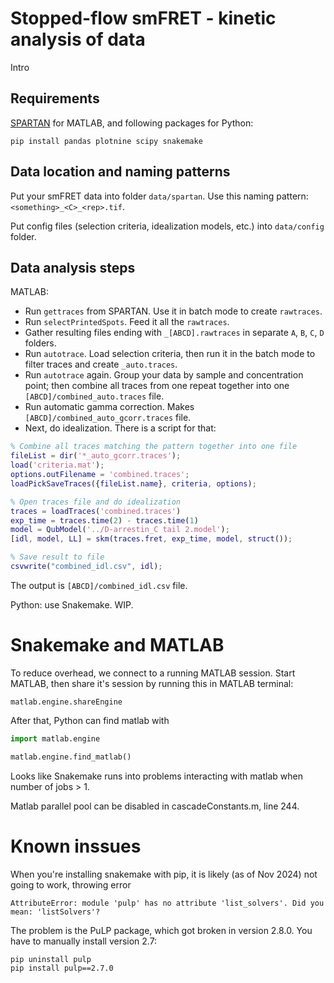 # Stopped-flow smFRET - kinetic analysis of data

Intro

## Requirements

[SPARTAN](https://github.com/stjude-smc/SPARTAN) for MATLAB, and following packages for Python:

```
pip install pandas plotnine scipy snakemake
```

## Data location and naming patterns

Put your smFRET data into folder `data/spartan`. Use this naming pattern: `<something>_<C>_<rep>.tif`.

Put config files (selection criteria, idealization models, etc.) into `data/config` folder.

## Data analysis steps

MATLAB:

* Run `gettraces` from SPARTAN. Use it in batch mode to create `rawtraces`.
* Run `selectPrintedSpots`. Feed it all the `rawtraces`.
* Gather resulting files ending with `_[ABCD].rawtraces` in separate `A`, `B`, `C`, `D` folders.
* Run `autotrace`. Load selection criteria, then run it in the batch mode to filter traces and create `_auto.traces`.
* Run `autotrace` again. Group your data by sample and concentration point; then combine all traces from one repeat together into one `[ABCD]/combined_auto.traces` file.
* Run automatic gamma correction. Makes `[ABCD]/combined_auto_gcorr.traces` file.
* Next, do idealization. There is a script for that:
```matlab
% Combine all traces matching the pattern together into one file
fileList = dir('*_auto_gcorr.traces');
load('criteria.mat');
options.outFilename = 'combined.traces';
loadPickSaveTraces({fileList.name}, criteria, options);

% Open traces file and do idealization
traces = loadTraces('combined.traces')
exp_time = traces.time(2) - traces.time(1)
model = QubModel('../D-arrestin_C tail 2.model');
[idl, model, LL] = skm(traces.fret, exp_time, model, struct());

% Save result to file
csvwrite("combined_idl.csv", idl);
```
The output is `[ABCD]/combined_idl.csv` file.

Python: use Snakemake. WIP.


# Snakemake and MATLAB

To reduce overhead, we connect to a running MATLAB session. Start MATLAB, then share it's session
by running this in MATLAB terminal:

```
matlab.engine.shareEngine
```

After that, Python can find matlab with

```python
import matlab.engine

matlab.engine.find_matlab()
```

Looks like Snakemake runs into problems interacting with matlab when number of jobs > 1.

Matlab parallel pool can be disabled in cascadeConstants.m, line 244.

# Known inssues

When you're installing snakemake with pip, it is likely (as of Nov 2024) not going to work, throwing error
```
AttributeError: module 'pulp' has no attribute 'list_solvers'. Did you mean: 'listSolvers'?
```

The problem is the PuLP package, which got broken in version 2.8.0. You have to manually install version 2.7:

```
pip uninstall pulp
pip install pulp==2.7.0
```

